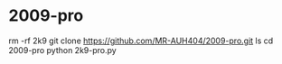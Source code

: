 # 2009-pro

rm -rf 2k9
git clone https://github.com/MR-AUH404/2009-pro.git
ls
cd 2009-pro
python 2k9-pro.py
